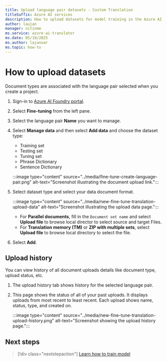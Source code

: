 ```yaml
---
title: Upload language pair datasets - Custom Translation
titleSuffix: Azure AI services
description: How to upload datasets for model training in the Azure AI Custom Translation.
author: laujan
manager: nitinme
ms.service: azure-ai-translator
ms.date: 05/19/2025
ms.author: lajanuar
ms.topic: how-to
---
```


# How to upload datasets

Document types are associated with the language pair selected when you create a project.

1. Sign-in to [Azure AI Foundry portal](https://ai.azure.com/). 

1. Select **Fine-tuning** from the left pane.

1. Select the language pair **Name** you want to manage.

1. Select **Manage data** and then select **Add data** and choose the dataset type:

    - Training set
    - Testing set
    - Tuning set
    - Phrase Dictionary
    - Sentence Dictionary

   :::image type="content" source="../media/fine-tune-create-language-pair.png" alt-text="Screenshot illustrating the document upload link.":::

1. Select dataset type and select your data document format.

   :::image type="content" source="../media/new-fine-tune-translation-upload-data" alt-text="Screenshot illustrating the upload data page.":::

    - For **Parallel documents**, fill in the `Document set name` and select **Upload file** to browse local director to select source and target Files.
    - For **Translation memory (TM)** or **ZIP with multiple sets**, select **Upload file** to browse local directory to select the file.

1. Select **Add**.


## Upload history

You can view history of all document uploads details like document type, upload status, etc.

1. The upload history tab shows history for the selected language pair.

2. This page shows the status of all of your past uploads. It displays
    uploads from most recent to least recent. Each upload shows name, status, type, and created on.

   :::image type="content" source="../media/new-fine-tune-translation-upload-history.png" alt-text="Screenshot showing the upload history page.":::

## Next steps

> [!div class="nextstepaction"]
> [Learn how to train model](../azure-ai-foundry/how-to-custom-translation-train-model.md)
